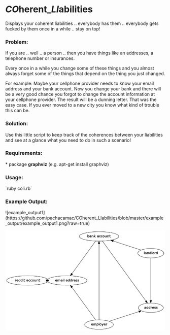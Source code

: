 <h1><i>CO</i>herent_<i>LI</i>abilities</h1>
Displays your coherent liabilities .. everybody has them .. everybody gets fucked by them once in a while .. stay on top!

<h3>Problem:</h3>
If you are .. well .. a person .. then you have things like an addresses, a telephone number or insurances.

Every once in a while you change some of these things and you almost always forget some of the things that depend on the thing you just changed.

For example: Maybe your cellphone provider needs to know your email address and your bank account. Now you change your bank and there will be a very good chance you forgot to change the account information at your cellphone provider. The result will be a dunning letter. That was the easy case. If you ever moved to a new city you know what kind of trouble this can be.

<h3>Solution:</h3>

Use this little script to keep track of the coherences between your liabilities and see at a glance what you need to do in such a scenario!

<h3>Requirements:</h3>
* package <b>graphviz</b> (e.g. apt-get install graphviz)

<h3>Usage:</h3>
`ruby coli.rb`

<h3>Example Output:</h3>
![example_output1](https://github.com/pachacamac/COherent_LIabilities/blob/master/example_output/example_output1.png?raw=true)



![example_output2](https://github.com/pachacamac/COherent_LIabilities/blob/master/example_output/example_output2.png?raw=true)
